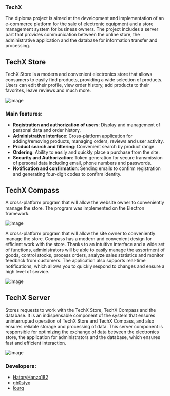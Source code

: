 ### TechX

The diploma project is aimed at the development and implementation of an e-commerce platform for the sale of 
electronic equipment and a store management system for business owners. 
The project includes a server part that provides communication between the online store, the administrative application and the database for information transfer and processing.

## TechX Store
TechX Store is a modern and convenient electronics store that allows consumers to easily find products, 
providing a wide selection of products. Users can edit their profile, view order history, add products to 
their favorites, leave reviews and much more.

![image](https://github.com/HatoryHanzo182/TechX/assets/55142468/692ebc2c-20d3-45c9-9c1a-ab09ea5925dd)

### Main features:
- **Registration and authorization of users**: Display and management of personal data and order history.
- **Administrative interface**: Cross-platform application for adding/removing products, managing orders, reviews and user activity.
- **Product search and filtering**: Convenient search by product range.
- **Ordering**: Ability to easily and quickly place a purchase from the site.
- **Security and Authorization**: Token generation for secure transmission of personal data including email, phone numbers and passwords.
- **Notification and confirmation**: Sending emails to confirm registration and generating four-digit codes to confirm identity.

## TechX Compass
A cross-platform program that will allow the website owner to conveniently manage the store. The program was implemented on the Electron framework.

![image](https://github.com/HatoryHanzo182/TechX/assets/55142468/d7ca449e-d3f7-4e26-ba67-8a0967a79951)

A cross-platform program that will allow the site owner to conveniently manage the store. Compass has a modern and convenient design for efficient work with the store. Thanks to an intuitive interface and a wide set of functions, administrators will be able to easily manage the assortment of goods, control stocks, process orders, analyze sales statistics and monitor feedback from customers. The application also supports real-time notifications, which allows you to quickly respond to changes and ensure a high level of service.

![image](https://github.com/HatoryHanzo182/TechX/assets/55142468/738b008d-f677-4b0a-a104-4f8754a67f61)

## TechX Server 
Stores requests to work with the TechX Store, TechX Compass and the database. It is an indispensable component of the system that ensures uninterrupted operation of TechX Store and TechX Compass, and also ensures reliable storage and processing of data. This server component is responsible for optimizing the exchange of data between the electronics store, the application for administrators and the database, which ensures fast and efficient interaction.

![image](https://github.com/HatoryHanzo182/TechX/assets/55142468/036c9a5b-f314-4be3-bd9d-b8c891010614)

### Developers:
- [HatoryHanzo182](https://github.com/HatoryHanzo182)
- [gh0styx](https://github.com/gh0styx)
- [lourq](https://github.com/lourq)
